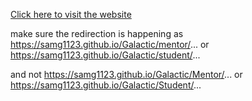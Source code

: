 [Click here to visit the website](./index.html)






make sure the redirection is happening as https://samg1123.github.io/Galactic/mentor/... or https://samg1123.github.io/Galactic/student/...

and not https://samg1123.github.io/Galactic/Mentor/... or https://samg1123.github.io/Galactic/Student/...

